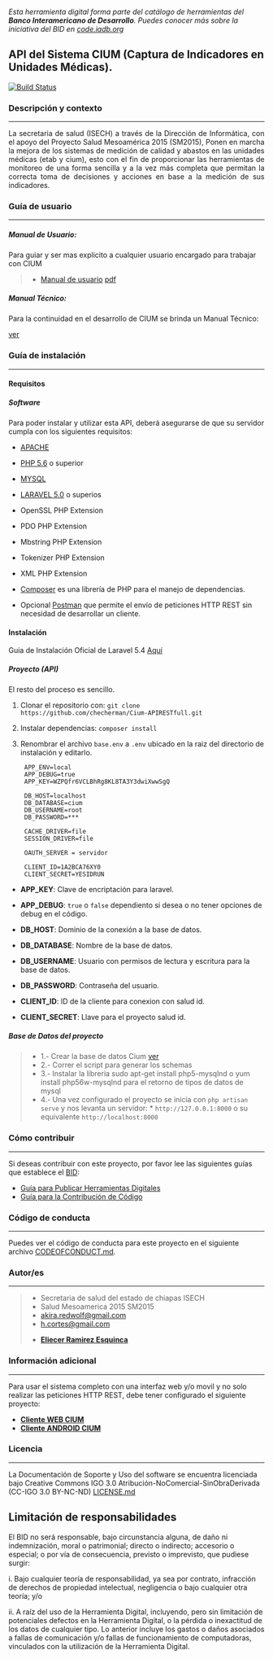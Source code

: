 *Esta herramienta digital forma parte del catálogo de herramientas del **Banco Interamericano de Desarrollo**. Puedes conocer más sobre la iniciativa del BID en [code.iadb.org](code.iadb.org)*

## API del Sistema CIUM (Captura de Indicadores en Unidades Médicas).

  
[![Build Status](https://travis-ci.org/checherman/Cium-APIRESTfull.svg?branch=master)](https://travis-ci.org/checherman/Cium-APIRESTfull)

### Descripción y contexto
---
<p style="text-align: justify;">
La secretaria de salud (ISECH) a través de la Dirección de Informática, con el apoyo del Proyecto Salud Mesoamérica 2015 (SM2015), Ponen en marcha la mejora de los sistemas de medición de calidad y abastos en las unidades médicas (etab y cium), esto con el fin de proporcionar las herramientas de monitoreo de una forma sencilla y a la vez más completa que permitan la correcta toma de decisiones y acciones en base a la medición de sus indicadores.
</p>

### Guía de usuario
---
##### Manual de Usuario:
Para guiar y ser mas explicito a cualquier usuario encargado para trabajar con CIUM

 > - [Manual de usuario](public/api/Contents) [pdf](public/manual-usuario.pdf)

  
##### Manual Técnico:

Para la continuidad en el desarrollo de CIUM se brinda un Manual Técnico:

[ver](public/doc)

### Guía de instalación
---
#### Requisitos
##### Software
Para poder instalar y utilizar esta API, deberá asegurarse de que su servidor cumpla con los siguientes requisitos:

* [APACHE]('http://www.apache.org/')
* [PHP 5.6]('https://secure.php.net/')  o superior 
* [MYSQL]('https://www.mysql.com/')
* [LARAVEL 5.0]('http://laravel.com/docs/master') o superios

* OpenSSL PHP Extension
* PDO PHP Extension
* Mbstring PHP Extension
* Tokenizer PHP Extension
* XML PHP Extension
* [Composer](https://getcomposer.org/) es una librería de PHP para el manejo de dependencias.
* Opcional [Postman](https://www.getpostman.com/) que permite el envío de peticiones HTTP REST sin necesidad de desarrollar un cliente.

#### Instalación
Guia de Instalación Oficial de Laravel 5.4 [Aquí](https://laravel.com/docs/5.4/installation)
##### Proyecto (API)
El resto del proceso es sencillo.
1. Clonar el repositorio con: `git clone https://github.com/checherman/Cium-APIRESTfull.git`
2. Instalar dependencias: `composer install`
3. Renombrar el archivo `base.env` a `.env` ubicado en la raiz del directorio de instalación y editarlo.
       
        APP_ENV=local
        APP_DEBUG=true
        APP_KEY=WZPQfr6VCLBhRg8KL8TA3Y3dwiXwwSgQ

        DB_HOST=localhost
        DB_DATABASE=cium
        DB_USERNAME=root
        DB_PASSWORD=***

        CACHE_DRIVER=file
        SESSION_DRIVER=file

        OAUTH_SERVER = servidor

        CLIENT_ID=1A2BCA76XY0
        CLIENT_SECRET=YESIDRUN
       
    
* **APP_KEY**: Clave de encriptación para laravel.
* **APP_DEBUG**: `true` o `false` dependiento si desea o no tener opciones de debug en el código.
* **DB_HOST**: Dominio de la conexión a la base de datos.
* **DB_DATABASE**: Nombre de la base de datos.
* **DB_USERNAME**: Usuario con permisos de lectura y escritura para la base de datos.
* **DB_PASSWORD**: Contraseña del usuario.

* **CLIENT_ID**: ID de la cliente para conexion con salud id.
* **CLIENT_SECRET**: Llave para el proyecto salud id.

##### Base de Datos del proyecto
> - 1.- Crear la base de datos Cium	[ver](database)
> - 2.- Correr el script para generar los schemas 
> - 3.- Instalar la libreria sudo apt-get install php5-mysqlnd o yum install php56w-mysqlnd para el retorno de tipos de datos de mysql
> - 4.- Una vez configurado el proyecto se inicia con `php artisan serve` y nos levanta un servidor: 
    * `http://127.0.0.1:8000` o su equivalente `http://localhost:8000`

### Cómo contribuir
---
Si deseas contribuir con este proyecto, por favor lee las siguientes guías que establece el [BID](https://www.iadb.org/es "BID"):

* [Guía para Publicar Herramientas Digitales](https://el-bid.github.io/guia-de-publicacion/ "Guía para Publicar") 
* [Guía para la Contribución de Código](https://github.com/EL-BID/Plantilla-de-repositorio/blob/master/CONTRIBUTING.md "Guía de Contribución de Código")

### Código de conducta 
---
Puedes ver el código de conducta para este proyecto en el siguiente archivo [CODEOFCONDUCT.md](https://github.com/EL-BID/Supervision-SISBEN-ML/blob/master/CODEOFCONDUCT.md).

### Autor/es
---
> - Secretaria de salud del estado de chiapas ISECH
> - Salud Mesoamerica 2015 SM2015
> - akira.redwolf@gmail.com 
> - h.cortes@gmail.com 
> * **[Eliecer Ramirez Esquinca](https://github.com/checherman "Github")**

### Información adicional
---
Para usar el sistema completo con una interfaz web y/o movil y no solo realizar las peticiones HTTP REST, debe tener configurado el siguiente proyecto:
* **[Cliente WEB CIUM](https://github.com/checherman/Cium-Cliente-Web "Proyecto WEB que complenta el sistema")**
* **[Cliente ANDROID CIUM](https://github.com/joramdeveloper/CIUM_movil "Proyecto WEB que complenta el sistema")**

### Licencia 
---
La Documentación de Soporte y Uso del software se encuentra licenciada bajo Creative Commons IGO 3.0 Atribución-NoComercial-SinObraDerivada (CC-IGO 3.0 BY-NC-ND)  [LICENSE.md](https://github.com/checherman/Cium-APIRESTfull/blob/master/LICENSE.md)

## Limitación de responsabilidades

El BID no será responsable, bajo circunstancia alguna, de daño ni indemnización, moral o patrimonial; directo o indirecto; accesorio o especial; o por vía de consecuencia, previsto o imprevisto, que pudiese surgir:

i. Bajo cualquier teoría de responsabilidad, ya sea por contrato, infracción de derechos de propiedad intelectual, negligencia o bajo cualquier otra teoría; y/o

ii. A raíz del uso de la Herramienta Digital, incluyendo, pero sin limitación de potenciales defectos en la Herramienta Digital, o la pérdida o inexactitud de los datos de cualquier tipo. Lo anterior incluye los gastos o daños asociados a fallas de comunicación y/o fallas de funcionamiento de computadoras, vinculados con la utilización de la Herramienta Digital.
